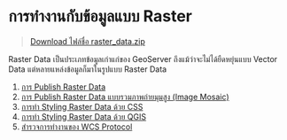 
# การทำงานกับข้อมูลแบบ Raster

> [Download ไฟล์ชื่อ raster_data.zip](https://www.dropbox.com/s/ny19lfdm570n3fm/raster_data.zip?dl=0)

Raster Data เป็นประเภทข้อมูลเก่าแก่ของ GeoServer ถึงแม้ว่าจะไม่ได้ยืดหยุ่นแบบ Vector Data แต่หลายแหล่งข้อมูลก็มาในรูปแบบ Raster Data

1. [การ Publish Raster Data](publish-raster-data.md)
2. [การ Publish Raster Data แบบรวมภาพถ่ายมุมสูง (Image Mosaic)](publish-raster-image-mosaic.md)
3. [การทำ Styling Raster Data ด้วย CSS](raster-data-styling-css.md)
4. [การทำ Styling Raster Data ด้วย QGIS](raster-data-styling-qgis.md)
5. [สำรวจการทำงานของ WCS Protocol](explore-wcs.md) 

